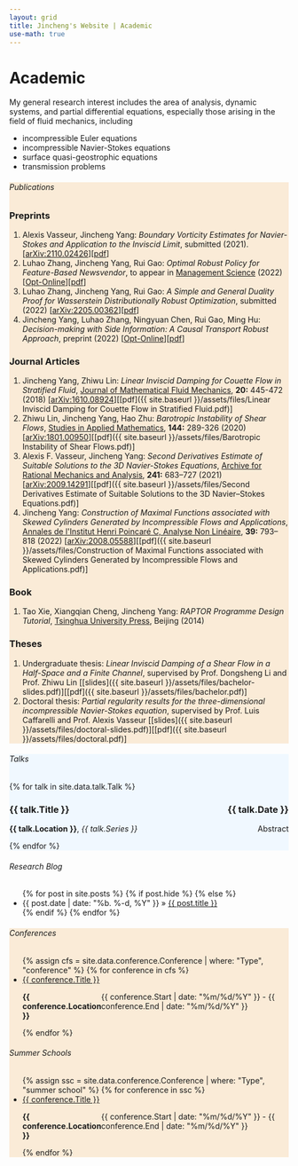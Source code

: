 ```yaml
---
layout: grid
title: Jincheng's Website | Academic
use-math: true
---
```


<div>
<div class="content" markdown="1">

# Academic

My general research interest includes the area of analysis, dynamic systems, and partial differential equations, especially those arising in the field of fluid mechanics, including 

* incompressible Euler equations
* incompressible Navier-Stokes equations 
* surface quasi-geostrophic equations
* transmission problems

</div>
</div>

<div style="background-color:antiquewhite" id="publications">
<div class="content" markdown="1">

###### Publications

### Preprints
1. Alexis Vasseur, Jincheng Yang: *Boundary Vorticity Estimates for Navier-Stokes and Application to the Inviscid Limit*, submitted (2021). [[arXiv:2110.02426](https://arxiv.org/abs/2110.02426)][[pdf](https://arxiv.org/pdf/2110.02426.pdf)]
2. Luhao Zhang, Jincheng Yang, Rui Gao: *Optimal Robust Policy for Feature-Based Newsvendor*, to appear in [Management Science](https://pubsonline.informs.org/journal/mnsc/) (2022) [[Opt-Online](http://www.optimization-online.org/DB_HTML/2021/12/8749.html)][[pdf](https://optimization-online.org/wp-content/uploads/2021/12/Big_Data_Newsvendor-2.pdf)]
3. Luhao Zhang, Jincheng Yang, Rui Gao: *A Simple and General Duality Proof for Wasserstein Distributionally Robust Optimization*, submitted (2022) [[arXiv:2205.00362](https://arxiv.org/abs/2205.00362)][[pdf](https://arxiv.org/pdf/2205.00362)]
4. Jincheng Yang, Luhao Zhang, Ningyuan Chen, Rui Gao, Ming Hu: *Decision-making with Side Information: A Causal Transport Robust Approach*, preprint (2022) [[Opt-Online](https://optimization-online.org/2022/10/decision-making-with-side-information-a-causal-transport-robust-approach/)][[pdf](https://optimization-online.org/wp-content/uploads/2022/10/DRO_with_side_info__1st_part_-2-1.pdf)]

### Journal Articles

1. Jincheng Yang, Zhiwu Lin: *Linear Inviscid Damping for Couette Flow in Stratified Fluid*, [Journal of Mathematical Fluid Mechanics](https://doi.org/10.1007/s00021-017-0328-3), **20:** 445-472 (2018) [[arXiv:1610.08924](https://arxiv.org/abs/1610.08924)][[pdf]({{ site.baseurl }}/assets/files/Linear Inviscid Damping for Couette Flow in Stratified Fluid.pdf)]
2. Zhiwu Lin, Jincheng Yang, Hao Zhu: *Barotropic Instability of Shear Flows*, [Studies in Applied Mathematics](https://doi.org/10.1111/sapm.12297), **144:** 289-326 (2020) [[arXiv:1801.00950](https://arxiv.org/abs/1801.00950)][[pdf]({{ site.baseurl }}/assets/files/Barotropic Instability of Shear Flows.pdf)]
3. Alexis F. Vasseur, Jincheng Yang: *Second Derivatives Estimate of Suitable Solutions to the 3D Navier-Stokes Equations*, [Archive for Rational Mechanics and Analysis](https://doi.org/10.1007/s00205-021-01661-4), **241:** 683–727 (2021) [[arXiv:2009.14291](https://arxiv.org/abs/2009.14291)][[pdf]({{ site.baseurl }}/assets/files/Second Derivatives Estimate of Suitable Solutions to the 3D Navier–Stokes Equations.pdf)]
4. Jincheng Yang: *Construction of Maximal Functions associated with Skewed Cylinders Generated by Incompressible Flows and Applications*, [Annales de l'Institut Henri Poincaré C, Analyse Non Linéaire](https://doi.org/10.4171/aihpc/20), **39:** 793–818 (2022) [[arXiv:2008.05588](https://arxiv.org/abs/2008.05588)][[pdf]({{ site.baseurl }}/assets/files/Construction of Maximal Functions associated with Skewed Cylinders Generated by Incompressible Flows and Applications.pdf)]

### Book

1. Tao Xie, Xiangqian Cheng, Jincheng Yang: *RAPTOR Programme Design Tutorial*, [Tsinghua University Press](http://www.tup.tsinghua.edu.cn/booksCenter/book_05438303.html), Beijing (2014)

### Theses

1. Undergraduate thesis: *Linear Inviscid Damping of a Shear Flow in a Half-Space and a Finite Channel*, supervised by Prof. Dongsheng Li and Prof. Zhiwu Lin [[slides]({{ site.baseurl }}/assets/files/bachelor-slides.pdf)][[pdf]({{ site.baseurl }}/assets/files/bachelor.pdf)]
2. Doctoral thesis: *Partial regularity results for the three-dimensional incompressible Navier-Stokes equation*, supervised by Prof. Luis Caffarelli and Prof. Alexis Vasseur [[slides]({{ site.baseurl }}/assets/files/doctoral-slides.pdf)][[pdf]({{ site.baseurl }}/assets/files/doctoral.pdf)]

</div>
</div>

<div style="background-color:aliceblue" id="talks">
<div class="content" markdown="1">

###### Talks

{% for talk in site.data.talk.Talk %}

<div>

<h3 style="display: flex; justify-content: space-between">
<span>
	{{ talk.Title }}
</span>
<span>
	{{ talk.Date }}
</span>
</h3>

<div style="display: flex; justify-content: space-between">
<span>
	<b>{{ talk.Location }}</b>, <i>{{ talk.Series }}</i>
</span>
<span>
	<a style = "cursor:pointer" onclick="detail = document.getElementById('{{ talk.Date }}'); if(detail.style.display === 'none'){detail.style.display = 'block';}else{detail.style.display='none';}">Abstract</a>
</span>
</div>

<div id="{{ talk.Date }}" style='display:none'>
	<p><b>Abstract</b>: {{ talk.Abstract }}</p>
</div>	

</div>

{% endfor %}

</div>
</div>

<div id="blog">
<div class="content" markdown="1">

###### Research Blog

<div class="post">
<ul class="posts">
{% for post in site.posts %}
{% if post.hide %}
{% else %}
	<li><span>{{ post.date | date: "%b. %-d, %Y" }}</span> » <a href="{{ site.baseurl }}/{{ post.url }}.html" title="{{ post.title }}">{{ post.title }}</a></li>
{% endif %}
{% endfor %}
</ul>
</div>

</div>
</div>

<div style="background-color:antiquewhite" id="conferences">
<div class="content" markdown="1">

###### Conferences

<ul>
{% assign cfs = site.data.conference.Conference | where: "Type", "conference" %}
{% for conference in cfs %}
	<li>
		<a href = "{{ conference.URL }}"> {{ conference.Title }} </a>
		<p style="display: flex; justify-content: space-between">
			<span>
				<b>{{ conference.Location }}</b>
			</span>
			<span>
				{{ conference.Start | date: "%m/%d/%Y" }} - {{ conference.End | date: "%m/%d/%Y" }}
			</span>
		</p>
	</li>
{% endfor %}
</ul>

###### Summer Schools

<ul>
{% assign ssc = site.data.conference.Conference | where: "Type", "summer school" %}
{% for conference in ssc %}
	<li>
		<a href = "{{ conference.URL }}"> {{ conference.Title }} </a>
		<p style="display: flex; justify-content: space-between">
			<span>
				<b>{{ conference.Location }}</b>
			</span>
			<span>
				{{ conference.Start | date: "%m/%d/%Y" }} - {{ conference.End | date: "%m/%d/%Y" }}
			</span>
		</p>
	</li>
{% endfor %}
</ul>

</div>
</div>


